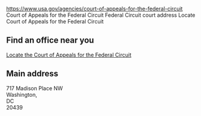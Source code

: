 

https://www.usa.gov/agencies/court-of-appeals-for-the-federal-circuit
Court of Appeals for the Federal Circuit
Federal Circuit court address
Locate Court of Appeals for the Federal Circuit

## Find an office near you

[Locate the Court of Appeals for the Federal Circuit](https://cafc.uscourts.gov/home/information-for/visiting-the-court/)

## Main address

717 Madison Place NW  
Washington,  
DC  
20439
